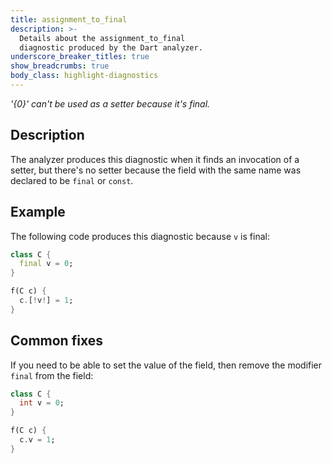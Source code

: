```yaml
---
title: assignment_to_final
description: >-
  Details about the assignment_to_final
  diagnostic produced by the Dart analyzer.
underscore_breaker_titles: true
show_breadcrumbs: true
body_class: highlight-diagnostics
---
```


_'{0}' can't be used as a setter because it's final._

## Description

The analyzer produces this diagnostic when it finds an invocation of a
setter, but there's no setter because the field with the same name was
declared to be `final` or `const`.

## Example

The following code produces this diagnostic because `v` is final:

```dart
class C {
  final v = 0;
}

f(C c) {
  c.[!v!] = 1;
}
```

## Common fixes

If you need to be able to set the value of the field, then remove the
modifier `final` from the field:

```dart
class C {
  int v = 0;
}

f(C c) {
  c.v = 1;
}
```
